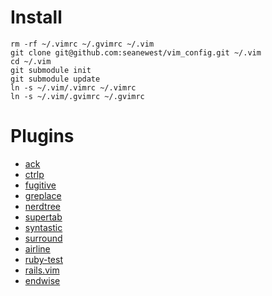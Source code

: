 # Install
    rm -rf ~/.vimrc ~/.gvimrc ~/.vim
    git clone git@github.com:seanewest/vim_config.git ~/.vim
    cd ~/.vim
    git submodule init   
    git submodule update
    ln -s ~/.vim/.vimrc ~/.vimrc
    ln -s ~/.vim/.gvimrc ~/.gvimrc

# Plugins

 * [ack](https://github.com/mileszs/ack.vim)
 * [ctrlp](https://github.com/kien/ctrlp.vim)
 * [fugitive](https://github.com/tpope/vim-fugitive)
 * [greplace](https://github.com/vim-scripts/greplace.vim)
 * [nerdtree](https://github.com/scrooloose/nerdtree)
 * [supertab](https://github.com/ervandew/supertab.git)
 * [syntastic](https://github.com/scrooloose/syntastic)
 * [surround](https://github.com/tpope/vim-surround)
 * [airline](https://github.com/bling/vim-airline)
 * [ruby-test](https://github.com/janx/vim-rubytest)
 * [rails.vim](https://github.com/tpope/vim-rails)
 * [endwise](https://github.com/tpope/vim-endwise)
